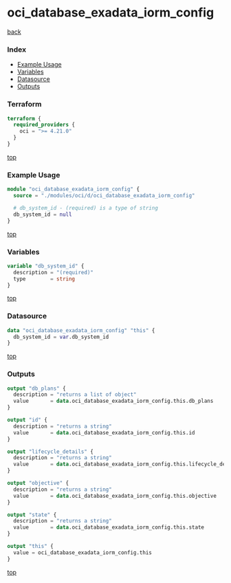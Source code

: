 # oci_database_exadata_iorm_config

[back](../oci.md)

### Index

- [Example Usage](#example-usage)
- [Variables](#variables)
- [Datasource](#datasource)
- [Outputs](#outputs)

### Terraform

```terraform
terraform {
  required_providers {
    oci = ">= 4.21.0"
  }
}
```

[top](#index)

### Example Usage

```terraform
module "oci_database_exadata_iorm_config" {
  source = "./modules/oci/d/oci_database_exadata_iorm_config"

  # db_system_id - (required) is a type of string
  db_system_id = null
}
```

[top](#index)

### Variables

```terraform
variable "db_system_id" {
  description = "(required)"
  type        = string
}
```

[top](#index)

### Datasource

```terraform
data "oci_database_exadata_iorm_config" "this" {
  db_system_id = var.db_system_id
}
```

[top](#index)

### Outputs

```terraform
output "db_plans" {
  description = "returns a list of object"
  value       = data.oci_database_exadata_iorm_config.this.db_plans
}

output "id" {
  description = "returns a string"
  value       = data.oci_database_exadata_iorm_config.this.id
}

output "lifecycle_details" {
  description = "returns a string"
  value       = data.oci_database_exadata_iorm_config.this.lifecycle_details
}

output "objective" {
  description = "returns a string"
  value       = data.oci_database_exadata_iorm_config.this.objective
}

output "state" {
  description = "returns a string"
  value       = data.oci_database_exadata_iorm_config.this.state
}

output "this" {
  value = oci_database_exadata_iorm_config.this
}
```

[top](#index)